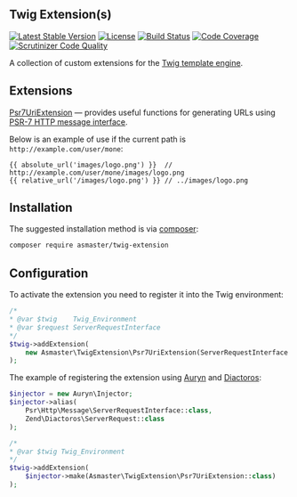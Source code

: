 ## Twig Extension(s)

[![Latest Stable Version](https://poser.pugx.org/asmaster/twig-extension/v/stable)](https://packagist.org/packages/asmaster/twig-extension)
[![License](https://img.shields.io/packagist/l/asmaster/twig-extension.svg)](https://github.com/AlexMasterov/twig-extension/blob/master/LICENSE)
[![Build Status](https://travis-ci.org/AlexMasterov/twig-extension.svg)](https://travis-ci.org/AlexMasterov/twig-extension)
[![Code Coverage](https://scrutinizer-ci.com/g/AlexMasterov/twig-extension/badges/coverage.png?b=master)](https://scrutinizer-ci.com/g/AlexMasterov/twig-extension/?branch=master)
[![Scrutinizer Code Quality](https://scrutinizer-ci.com/g/AlexMasterov/twig-extension/badges/quality-score.png?b=master)](https://scrutinizer-ci.com/g/AlexMasterov/twig-extension/?branch=master)

A collection of custom extensions for the [Twig template engine](http://twig.sensiolabs.org/).

## Extensions

[Psr7UriExtension](https://github.com/AlexMasterov/twig-extension/blob/master/src/Psr7UriExtension.php) — provides useful functions for generating URLs using [PSR-7 HTTP message interface](http://www.php-fig.org/psr/psr-7/).

Below is an example of use if the current path is `http://example.com/user/mone`:
 ```twig
{{ absolute_url('images/logo.png') }}  // http://example.com/user/mone/images/logo.png
{{ relative_url('/images/logo.png') }} // ../images/logo.png
```

## Installation

The suggested installation method is via [composer](https://getcomposer.org/):
```sh
composer require asmaster/twig-extension
```

## Configuration
To activate the extension you need to register it into the Twig environment:
```php
/*
* @var $twig    Twig_Environment
* @var $request ServerRequestInterface
*/
$twig->addExtension(
    new Asmaster\TwigExtension\Psr7UriExtension(ServerRequestInterface $request)
);
```
The example of registering the extension using [Auryn](https://github.com/rdlowrey/auryn) and [Diactoros](https://github.com/zendframework/zend-diactoros):
```php
$injector = new Auryn\Injector;
$injector->alias(
    Psr\Http\Message\ServerRequestInterface::class,
    Zend\Diactoros\ServerRequest::class
);

/*
* @var $twig Twig_Environment
*/
$twig->addExtension(
    $injector->make(Asmaster\TwigExtension\Psr7UriExtension::class)
);
```
